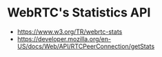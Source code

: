 # WebRTC's Statistics API

- https://www.w3.org/TR/webrtc-stats
- https://developer.mozilla.org/en-US/docs/Web/API/RTCPeerConnection/getStats
